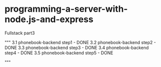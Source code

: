# programming-a-server-with-node.js-and-express

Fullstack part3

"""
3.1 phonebook-backend step1 - DONE
3.2 phonebook-backend step2 - DONE
3.3 phonebook-backend step3 - DONE
3.4 phonebook-backend step4 - DONE
3.5 phonebook-backend step5 - DONE

"""
